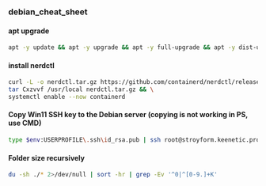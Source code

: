 ### debian_cheat_sheet

#### apt upgrade
```bash
apt -y update && apt -y upgrade && apt -y full-upgrade && apt -y dist-upgrade
```

#### install nerdctl
```bash
curl -L -o nerdctl.tar.gz https://github.com/containerd/nerdctl/releases/download/v2.0.0-rc.0/nerdctl-full-2.0.0-rc.0-linux-amd64.tar.gz && \
tar Cxzvvf /usr/local nerdctl.tar.gz && \
systemctl enable --now containerd
```

#### Copy Win11 SSH key to the Debian server (copying is not working in PS, use CMD)
```bash
type $env:USERPROFILE\.ssh\id_rsa.pub | ssh root@stroyform.keenetic.pro "cat >> .ssh/authorized_keys"
```

#### Folder size recursively
```bash
du -sh ./* 2>/dev/null | sort -hr | grep -Ev '^0|^[0-9.]+K'
```

